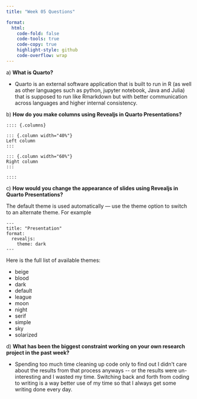 ```yaml
---
title: "Week 05 Questions"

format:
  html:
    code-fold: false
    code-tools: true
    code-copy: true
    highlight-style: github
    code-overflow: wrap
---
```


a)  **What is Quarto?**

- Quarto is an external software application that is built to run in R (as well as other languages such as python, jupyter notebook, Java and Julia) that is supposed to run like Rmarkdown but with better communication across languages and higher internal consistency. 

b)  **How do you make columns using Revealjs in Quarto Presentations?**

```{r}
:::: {.columns}

::: {.column width="40%"}
Left column
:::

::: {.column width="60%"}
Right column
:::

::::

```

c)  **How would you change the appearance of slides using Revealjs in Quarto Presentations?**

The default theme is used automatically — use the theme option to switch to an alternate theme. For example
```{r}
---
title: "Presentation"
format:
  revealjs: 
    theme: dark
---
```

Here is the full list of available themes:

- beige
- blood
- dark
- default
- league
- moon
- night
- serif
- simple
- sky
- solarized

d)  **What has been the biggest constraint working on your own research project in the past week?**

- Spending too much time cleaning up code only to find out I didn't care about the results from that process anyways -- or the results were un-interesting and I wasted my time. Switching back and forth from coding to writing is a way better use of my time so that I always get some writing done every day. 
